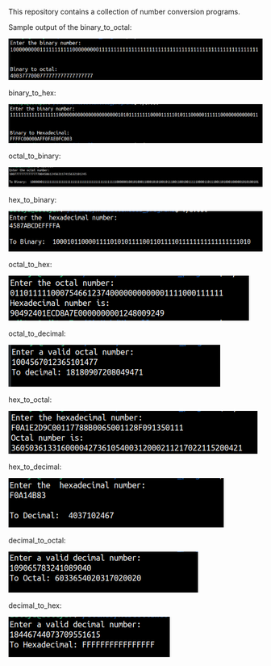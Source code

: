 This repository contains a collection of number conversion programs.

Sample output of the binary_to_octal:
 
![Screenshot](binary_to_octal.png)

binary_to_hex:

![Screenshot](bin_to_hex.png)

octal_to_binary:

![Screenshot](octal_to_binary.png)

hex_to_binary:

![Screenshot](hex_to_binary.png)


octal_to_hex:

![Screenshot](octal_to_hex.png)

octal_to_decimal:

![Screenshot](octal_to_dec.png)

hex_to_octal:

![Screenshot](hex_to_octal.png)

hex_to_decimal:

![Screenshot](hex_to_decimal.png)

decimal_to_octal:

![Screenshot](decimal_to_octal.png)

decimal_to_hex:

![Screenshot](decimal_to_hex.png)
